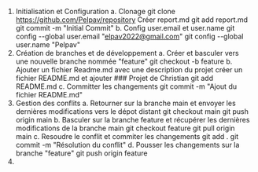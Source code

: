 1. Initialisation et Configuration
    a. Clonage
        git clone https://github.com/Pelpav/repository
        Créer report.md
        git add report.md
        git commit -m "Initial Commit"
    b. Config user.email et user.name
        git config --global user.email "elpav2022@gmail.com"
        git config --global user.name "Pelpav"
2. Création de branches et de développement
    a. Créer et basculer vers une nouvelle branche nommée "feature"
        git checkout -b feature
    b. Ajouter  un fichier Readme.md avec une description du projet
        créer un fichier README.md et ajouter ### Projet de Christian
        git add README.md
    c. Committer les changements
        git commit -m "Ajout du fichier README.md"
3. Gestion des conflits
    a. Retourner sur la branche main et envoyer les dernières modifications vers le dépot distant
        git checkout main
        git push origin main
    b. Basculer sur la branche feature et récupérer les dernières modifications de la branche main
        git checkout feature
        git pull origin main
    c. Resoudre le conflit et commiter les changements
        git add .
        git commit -m "Résolution du conflit"
    d. Pousser les changements sur la branche "feature"
        git push origin feature
4. 